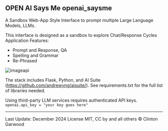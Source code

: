 ## OPEN AI Says Me openai_saysme 

A Sandbox Web-App Style Interface to prompt multiple Large Language Models, LLMs.

This interface is designed as a sandbox to explore Chat/Response Cycles
Application Features:
 
- Prompt and Response, QA
- Spelling and Grammar
- Re-Phrased

![image](https://user-images.githubusercontent.com/50419924/232132587-a286707b-5d50-4e01-a374-ec8ef19cea9a.png)api

The stack includes Flask, Python, and AI Suite (https://github.com/andrewyng/aisuite/).
See requirements.txt for the full list of libraries needed.

Using third-party LLM services requires authenticated API keys. 
`openai.api_key = "your key goes here" `

<hr>

Last Update: December 2024
License MIT, CC by and all others © Clinton Garwood 
